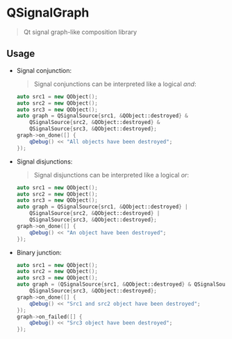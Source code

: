 # QSignalGraph

> Qt signal graph-like composition library

## Usage

- Signal conjunction:
    > Signal conjunctions can be interpreted like a logical *and*:
    ```cpp
    auto src1 = new QObject();
    auto src2 = new QObject();
    auto src3 = new QObject();
    auto graph = QSignalSource{src1, &QObject::destroyed} &
        QSignalSource{src2, &QObject::destroyed} &
        QSignalSource{src3, &QObject::destroyed};
    graph->on_done([] {
        qDebug() << "All objects have been destroyed";
    });
    ```

- Signal disjunctions:
    > Signal disjunctions can be interpreted like a logical *or*:
    ```cpp
    auto src1 = new QObject();
    auto src2 = new QObject();
    auto src3 = new QObject();
    auto graph = QSignalSource{src1, &QObject::destroyed} |
        QSignalSource{src2, &QObject::destroyed} |
        QSignalSource{src3, &QObject::destroyed};
    graph->on_done([] {
        qDebug() << "An object have been destroyed";
    });
    ```

- Binary junction:
    ```cpp
    auto src1 = new QObject();
    auto src2 = new QObject();
    auto src3 = new QObject();
    auto graph = (QSignalSource{src1, &QObject::destroyed} & QSignalSource{src2, &QObject::destroyed}) ||
        QSignalSource{src3, &QObject::destroyed};
    graph->on_done([] {
        qDebug() << "Src1 and src2 object have been destroyed";
    });
    graph->on_failed([] {
        qDebug() << "Src3 object have been destroyed";
    });
    ```

